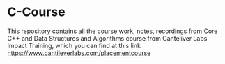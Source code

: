 # C-Course
This repository contains all the course work, notes, recordings from Core C++ and Data Structures and Algorithms course from Canteliver Labs Impact Training, which you can find at this link  https://www.cantileverlabs.com/placementcourse 

